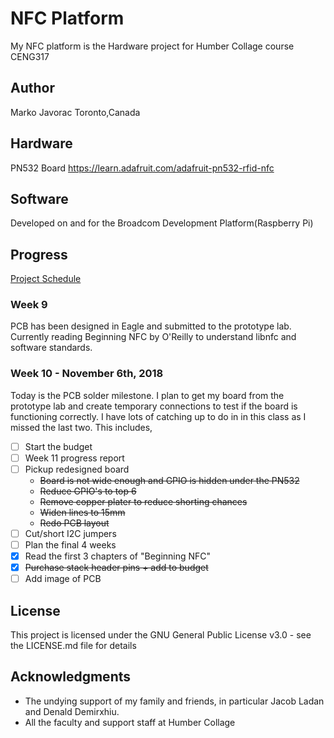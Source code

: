 # NFC Platform
My NFC platform is the Hardware project for Humber Collage course CENG317

## Author
Marko Javorac
Toronto,Canada

## Hardware
PN532 Board
https://learn.adafruit.com/adafruit-pn532-rfid-nfc

## Software
Developed on and for the Broadcom Development Platform(Raspberry Pi)

## Progress
[Project Schedule](temp.com)
### Week 9
PCB has been designed in Eagle and submitted to the prototype lab. Currently reading Beginning NFC by O'Reilly to understand libnfc and software standards.

### Week 10 - November 6th, 2018
Today is the PCB solder milestone. I plan to get my board from the prototype lab and create temporary connections to test if the board is functioning correctly.
I have lots of catching up to do in in this class as I missed the last two. This includes,
- [ ] Start the budget
- [ ] Week 11 progress report
- [ ] Pickup redesigned board
  * ~~Board is not wide enough and GPIO is hidden under the PN532~~
  * ~~Reduce GPIO's to top 6~~
  * ~~Remove copper plater to reduce shorting chances~~
  * ~~Widen lines to 15mm~~
  * ~~Redo PCB layout~~
- [ ] Cut/short I2C jumpers
- [ ] Plan the final 4 weeks
- [x] Read the first 3 chapters of "Beginning NFC"
- [x] ~~Purchase stack header pins + add to budget~~
- [ ] Add image of PCB

## License
This project is licensed under the GNU General Public License v3.0 - see the LICENSE.md file for details

## Acknowledgments
- The undying support of my family and friends, in particular Jacob Ladan and Denald Demirxhiu. 
- All the faculty and support staff at Humber Collage
